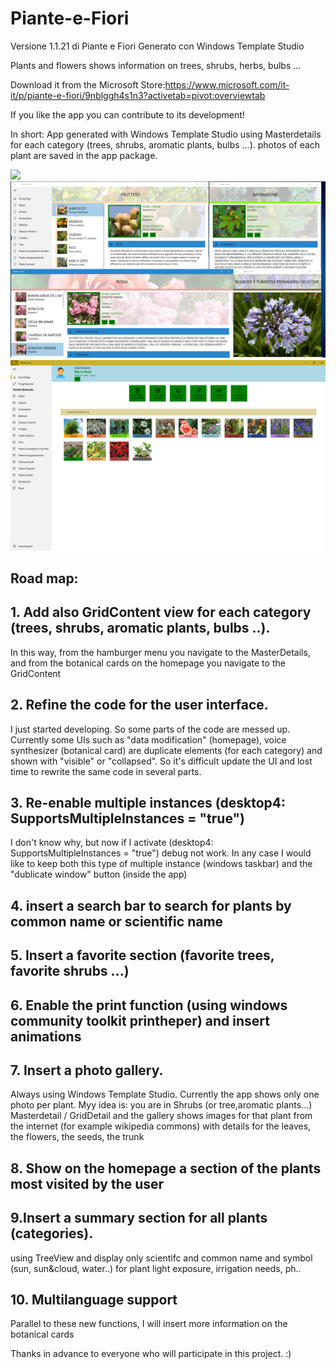 # Piante-e-Fiori

Versione 1.1.21 di Piante e Fiori
Generato con Windows Template Studio


Plants and flowers shows information on trees, shrubs, herbs, bulbs ...

Download it from the Microsoft Store:https://www.microsoft.com/it-it/p/piante-e-fiori/9nblggh4s1n3?activetab=pivot:overviewtab

If you like the app you can contribute to its development!

In short:
App generated with Windows Template Studio using Masterdetails for each category (trees, shrubs, aromatic plants, bulbs ...).
photos of each plant are saved in the app package.

<img src="Files/Assets/FilesHome.png" width="600px">

<img src="StoreAPPIMAGE.jpg" width="600px">

<img src="1.png" width="600px">

## Road map:
## 1. Add also GridContent view for each category (trees, shrubs, aromatic plants, bulbs ..).
In this way, from the hamburger menu you navigate to the MasterDetails, and from the botanical cards on the homepage you navigate to the GridContent

## 2. Refine the code for the user interface.
I just started developing. So some parts of the code are messed up.
Currently some UIs such as "data modification" (homepage), voice synthesizer (botanical card) are duplicate elements (for each category) and shown with "visible" or "collapsed". So it's difficult update the UI and lost time to rewrite the same code in several parts.

## 3. Re-enable multiple instances (desktop4: SupportsMultipleInstances = "true")
I don't know why, but now if I activate (desktop4: SupportsMultipleInstances = "true") debug not work.
In any case I would like to keep both this type of multiple instance (windows taskbar) and the "dublicate window" button (inside the app)

## 4. insert a search bar to search for plants by common name or scientific name

## 5. Insert a favorite section (favorite trees, favorite shrubs ...)

## 6. Enable the print function (using windows community toolkit printheper) and insert animations

## 7. Insert a photo gallery.
Always using Windows Template Studio. Currently the app shows only one photo per plant. Myy idea is: you are in Shrubs (or tree,aromatic plants...)  Masterdetail / GridDetail and the gallery shows images for that plant from the internet (for example wikipedia commons) with details for the leaves, the flowers, the seeds, the trunk

## 8. Show on the homepage a section of the plants most visited by the user

## 9.Insert a summary section for all plants (categories).
using TreeView and display only scientifc and common name and symbol (sun, sun&cloud, water..) for plant light exposure, irrigation needs, ph..

## 10. Multilanguage support

Parallel to these new functions, I will insert more information on the botanical cards

Thanks in advance to everyone who will participate in this project. :)
